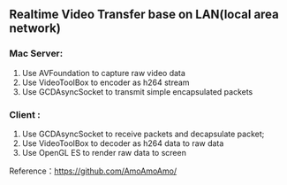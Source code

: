 
## Realtime Video Transfer base on LAN(local area network)


### Mac Server:
1. Use AVFoundation to capture raw video data
2. Use VideoToolBox to encoder as h264 stream
3. Use GCDAsyncSocket to transmit simple encapsulated packets 

### Client :
1. Use GCDAsyncSocket to receive packets and decapsulate packet; 
2. Use VideoToolBox to decoder as h264 data to raw data
3. Use  OpenGL ES to render raw data to screen

 Reference：https://github.com/AmoAmoAmo/
